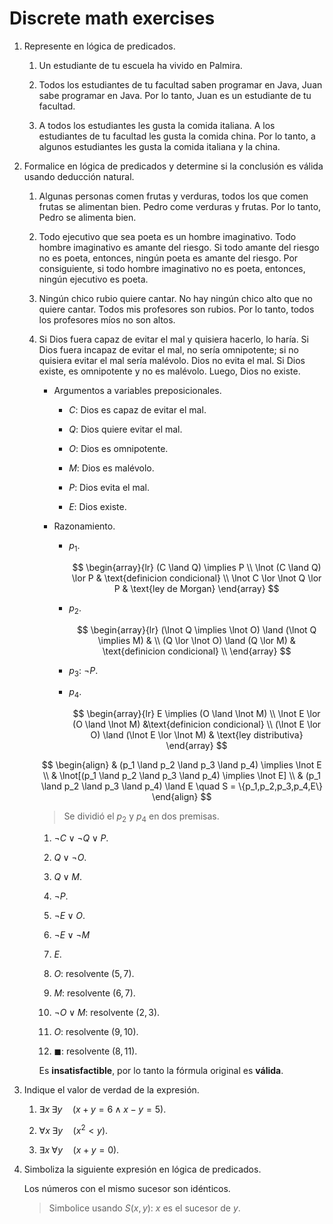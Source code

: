 # Discrete math exercises

1. Represente en lógica de predicados.

	1. Un estudiante de tu escuela ha vivido en Palmira.

	2. Todos los estudiantes de tu facultad saben programar en Java, Juan sabe programar en Java. Por lo tanto, Juan es un estudiante de tu facultad.

	3. A todos los estudiantes les gusta la comida italiana. A los estudiantes de tu facultad les gusta la comida china. Por lo tanto, a algunos estudiantes les gusta la comida italiana y la china.

2. Formalice en lógica de predicados y determine si la conclusión es válida usando deducción natural.

	1. Algunas personas comen frutas y verduras, todos los que comen frutas se alimentan bien. Pedro come verduras y frutas. Por lo tanto, Pedro se alimenta bien.

	2. Todo ejecutivo que sea poeta es un hombre imaginativo. Todo hombre imaginativo es amante del riesgo. Si todo amante del riesgo no es poeta, entonces, ningún poeta es amante del riesgo. Por consiguiente, si todo hombre imaginativo no es poeta, entonces, ningún ejecutivo es poeta.

	3. Ningún chico rubio quiere cantar. No hay ningún chico alto que no quiere cantar. Todos mis profesores son rubios. Por lo tanto, todos los profesores míos no son altos.

	4. Si Dios fuera capaz de evitar el mal y quisiera hacerlo, lo haría. Si Dios fuera incapaz de evitar el mal, no sería omnipotente; si no quisiera evitar el mal sería malévolo. Dios no evita el mal. Si Dios existe, es omnipotente y no es malévolo. Luego, Dios no existe.

		- Argumentos a variables preposicionales.

			- $C$: Dios es capaz de evitar el mal.

			- $Q$: Dios quiere evitar el mal.

			- $O$: Dios es omnipotente.

			- $M$: Dios es malévolo.

			- $P$: Dios evita el mal.

			- $E$: Dios existe.

		- Razonamiento.

			- $p_1$.

				$$
				\begin{array}{lr}
					(C \land Q) \implies P \\
					\lnot (C \land Q) \lor P    & \text{definicion condicional} \\
					\lnot C \lor \lnot Q \lor P & \text{ley de Morgan}
				\end{array}
				$$

			- $p_2$.

				$$
				\begin{array}{lr}
					(\lnot Q \implies \lnot O) \land (\lnot Q \implies M) & \\
					(Q \lor \lnot O) \land (Q \lor M)                     & \text{definicion condicional} \\
				\end{array}
				$$

			- $p_3$: $\lnot P$.

			- $p_4$.

				$$
					\begin{array}{lr}
						E \implies (O \land \lnot M) \\
						\lnot E \lor (O \land \lnot M)                &\text{definicion condicional} \\
						(\lnot E \lor O) \land (\lnot E \lor \lnot M) & \text{ley distributiva}
					\end{array}
				$$

		$$
		\begin{align}
			& (p_1 \land p_2 \land p_3 \land p_4) \implies \lnot E \\
			& \lnot[(p_1 \land p_2 \land p_3 \land p_4) \implies \lnot E] \\
			& (p_1 \land p_2 \land p_3 \land p_4) \land E \quad S = \{p_1,p_2,p_3,p_4,E\}
		\end{align}
		$$

		> Se dividió el $p_2$ y $p_4$ en dos premisas.

		1. $\lnot C \lor \lnot Q \lor P$.

		2. $Q \lor \lnot O$.

		3. $Q \lor M$.

		4. $\lnot P$.

		5. $\lnot E \lor O$.

		6. $\lnot E \lor \lnot M$

		7. $E$.

		8. $O$: resolvente $(5,7)$.

		9. $M$: resolvente $(6,7)$.

		10. $\lnot O \lor M$: resolvente $(2,3)$.

		11. $O$: resolvente $(9,10)$.

		12. $\blacksquare$: resolvente $(8,11)$.

		Es **insatisfactible**, por lo tanto la fórmula original es **válida**.

3. Indique el valor de verdad de la expresión.

	1. $\exists x \; \exists y \quad (x + y = 6 \land x - y = 5)$.

	2. $\forall x \; \exists y \quad (x^2 < y)$.

	3. $\exists x \; \forall y \quad (x + y = 0)$.

4. Simboliza la siguiente expresión en lógica de predicados.

	Los números con el mismo sucesor son idénticos.

	> Simbolice usando $S(x,y):$ $x$ es el sucesor de $y$.

